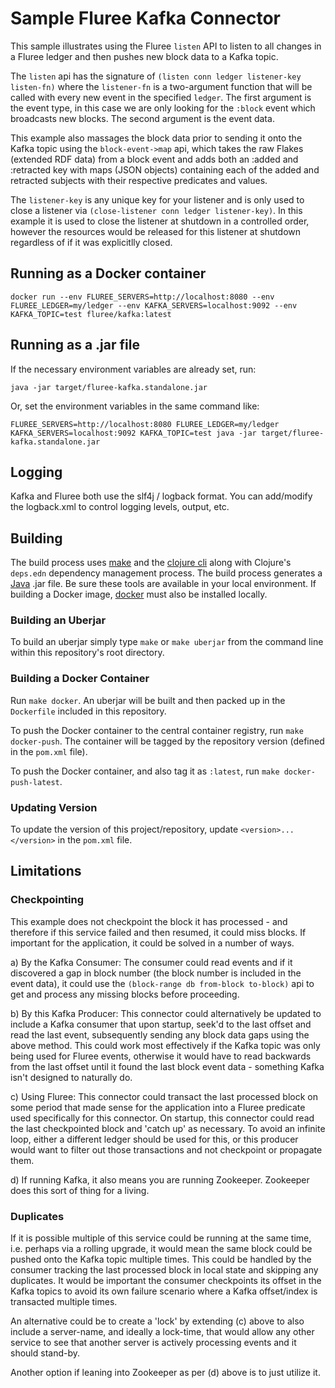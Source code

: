 # Sample Fluree Kafka Connector

This sample illustrates using the Fluree `listen` API to listen to all changes
in a Fluree ledger and then pushes new block data to a Kafka topic.

The `listen` api has the signature of `(listen conn ledger listener-key listen-fn)`
where the `listener-fn` is a two-argument function that will be called with every
new event in the specified `ledger`. The first argument is the event type,
in this case we are only looking for the `:block` event which broadcasts new blocks.
The second argument is the event data. 

This example also massages the block data prior to sending it onto the Kafka topic
using the `block-event->map` api, which takes the raw Flakes (extended RDF data)
from a block event and adds both an :added and :retracted key with maps (JSON objects)
containing each of the added and retracted subjects with their respective predicates
and values. 

The `listener-key` is any unique key for your listener and is only used to
close a listener via `(close-listener conn ledger listener-key)`. In this example
it is used to close the listener at shutdown in a controlled order,
however the resources would be released for this listener at shutdown regardless
of if it was explicitlly closed.

## Running as a Docker container

`docker run --env FLUREE_SERVERS=http://localhost:8080 --env FLUREE_LEDGER=my/ledger --env KAFKA_SERVERS=localhost:9092 --env KAFKA_TOPIC=test fluree/kafka:latest`

## Running as a .jar file
If the necessary environment variables are already set, run:

`java -jar target/fluree-kafka.standalone.jar`

Or, set the environment variables in the same command like:

`FLUREE_SERVERS=http://localhost:8080 FLUREE_LEDGER=my/ledger KAFKA_SERVERS=localhost:9092 KAFKA_TOPIC=test java -jar target/fluree-kafka.standalone.jar`

## Logging
Kafka and Fluree both use the slf4j / logback format. You can add/modify
the logback.xml to control logging levels, output, etc.

## Building
The build process uses [make](https://en.wikipedia.org/wiki/Make_(software)) and the [clojure cli](https://clojure.org/guides/getting_started) along with Clojure's `deps.edn` 
dependency management process. The build process generates a [Java](https://www.java.com/en/download/) .jar file. Be sure these tools are available in your local environment.
If building a Docker image, [docker](https://docs.docker.com/get-docker/) must also be installed locally.

### Building an Uberjar
To build an uberjar simply type `make` or `make uberjar` from the command
line within this repository's root directory.

### Building a Docker Container
Run `make docker`. An uberjar will be built and then packed up in the `Dockerfile` included in
this repository.

To push the Docker container to the central container registry, run `make docker-push`. The container
will be tagged by the repository version (defined in the `pom.xml` file).

To push the Docker container, and also tag it as `:latest`, run `make docker-push-latest`.

### Updating Version
To update the version of this project/repository, update `<version>...</version>` in the `pom.xml` file.

## Limitations

### Checkpointing 
This example does not checkpoint the block it has processed - and therefore
if this service failed and then resumed, it could miss blocks. If important
for the application, it could be solved in a number of ways. 

a) By the Kafka Consumer: The consumer could read events and if it
discovered a gap in block number (the block number is included in the event data),
it could use the `(block-range db from-block to-block)` api to get and
process any missing blocks before proceeding.

b) By this Kafka Producer: This connector could alternatively be updated to include a
Kafka consumer that upon startup, seek'd to the last offset and read the last event, 
subsequently sending any block data gaps using the above method. This could
work most effectively if the Kafka topic was only being used for Fluree events,
otherwise it would have to read backwards from the last offset until it found
the last block event data - something Kafka isn't designed to naturally do.

c) Using Fluree: This connector could transact the last processed block on
some period that made sense for the application into a Fluree predicate used
specifically for this connector. On startup, this connector could read the
last checkpointed block and 'catch up' as necessary. To avoid an infinite loop, either a different
ledger should be used for this, or this producer would want to filter out
those transactions and not checkpoint or propagate them.

d) If running Kafka, it also means you are running Zookeeper. Zookeeper does this
sort of thing for a living.

### Duplicates
If it is possible multiple of this service could be running at the same time,
i.e. perhaps via a rolling upgrade, it would mean the same block could be 
pushed onto the Kafka topic multiple times. This could be handled by the
consumer tracking the last processed block in local state and skipping any
duplicates. It would be important the consumer checkpoints its offset in
the Kafka topics to avoid its own failure scenario where a Kafka offset/index
is transacted multiple times.

An alternative could be to create a 'lock' by extending (c) above to also
include a server-name, and ideally a lock-time, that would allow any other
service to see that another server is actively processing events and it should
stand-by.

Another option if leaning into Zookeeper as per (d) above is to just utilize it.





